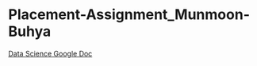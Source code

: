 # Placement-Assignment_Munmoon-Buhya
[Data Science Google Doc](https://docs.google.com/document/d/1ppGn1IWrhyMjU7IRlbysWbFN5ZGhJwrBWa8jBTp_Pqs/edit)
